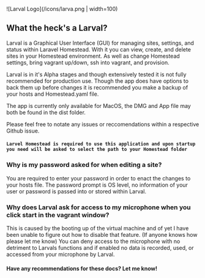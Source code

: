 ![Larval Logo](/icons/larva.png | width=100)

## What the heck's a Larval?

Larval is a Graphical User Interface (GUI) for managing sites, settings, and status within Laravel Homestead. With it you can view, create, and delete sites in your Homestead environment. As well as change Homestead settings, bring vagrant up/down, ssh into vagrant, and provision.

Larval is in it's Alpha stages and though extensively tested it is not fully recommended for production use. Though the app does have options to back them up before changes it is recommended you make a backup of your hosts and Homestead.yaml file.

The app is currently only available for MacOS, the DMG and App file may both be found in the dist folder.

Please feel free to notate any issues or reccomendations within a respective Github issue.

#### `Larvel Homestead is required to use this application and upon startup you need will be asked to select the path to your Homestead folder`

### Why is my password asked for when editing a site?
You are required to enter your password in order to enact the changes to your hosts file. The password prompt is OS level, no information of your user or password is passed into or stored within Larval.

### Why does Larval ask for access to my microphone when you click start in the vagrant window?
This is caused by the booting up of the virtual machine and of yet I have been unable to figure out how to disable that feature. (If anyone knows how please let me know) You can deny access to the microphone with no detriment to Larvals functions and if enabled no data is recorded, used, or accessed from your microphone by Larval.

#### Have any recommendations for these docs? Let me know!
